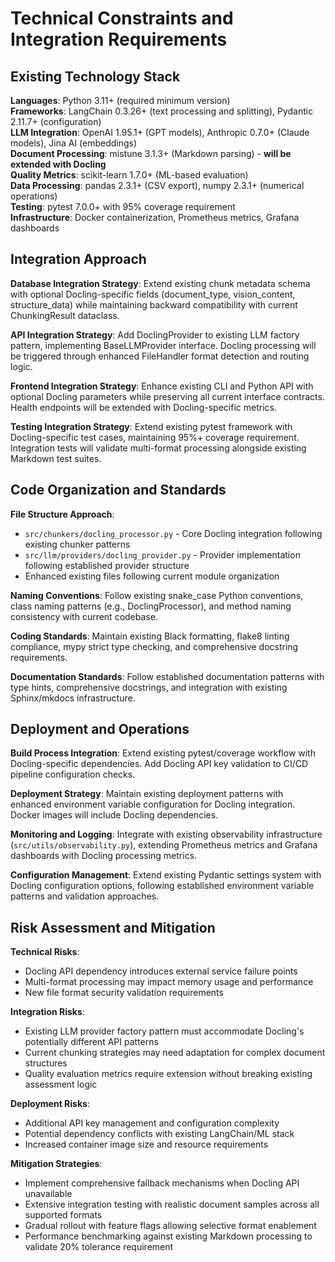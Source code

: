 # Technical Constraints and Integration Requirements

## Existing Technology Stack

**Languages**: Python 3.11+ (required minimum version)  
**Frameworks**: LangChain 0.3.26+ (text processing and splitting), Pydantic 2.11.7+ (configuration)  
**LLM Integration**: OpenAI 1.95.1+ (GPT models), Anthropic 0.7.0+ (Claude models), Jina AI (embeddings)  
**Document Processing**: mistune 3.1.3+ (Markdown parsing) - **will be extended with Docling**  
**Quality Metrics**: scikit-learn 1.7.0+ (ML-based evaluation)  
**Data Processing**: pandas 2.3.1+ (CSV export), numpy 2.3.1+ (numerical operations)  
**Testing**: pytest 7.0.0+ with 95% coverage requirement  
**Infrastructure**: Docker containerization, Prometheus metrics, Grafana dashboards

## Integration Approach

**Database Integration Strategy**: Extend existing chunk metadata schema with optional Docling-specific fields (document_type, vision_content, structure_data) while maintaining backward compatibility with current ChunkingResult dataclass.

**API Integration Strategy**: Add DoclingProvider to existing LLM factory pattern, implementing BaseLLMProvider interface. Docling processing will be triggered through enhanced FileHandler format detection and routing logic.

**Frontend Integration Strategy**: Enhance existing CLI and Python API with optional Docling parameters while preserving all current interface contracts. Health endpoints will be extended with Docling-specific metrics.

**Testing Integration Strategy**: Extend existing pytest framework with Docling-specific test cases, maintaining 95%+ coverage requirement. Integration tests will validate multi-format processing alongside existing Markdown test suites.

## Code Organization and Standards

**File Structure Approach**: 
- `src/chunkers/docling_processor.py` - Core Docling integration following existing chunker patterns
- `src/llm/providers/docling_provider.py` - Provider implementation following established provider structure
- Enhanced existing files following current module organization

**Naming Conventions**: Follow existing snake_case Python conventions, class naming patterns (e.g., DoclingProcessor), and method naming consistency with current codebase.

**Coding Standards**: Maintain existing Black formatting, flake8 linting compliance, mypy strict type checking, and comprehensive docstring requirements.

**Documentation Standards**: Follow established documentation patterns with type hints, comprehensive docstrings, and integration with existing Sphinx/mkdocs infrastructure.

## Deployment and Operations

**Build Process Integration**: Extend existing pytest/coverage workflow with Docling-specific dependencies. Add Docling API key validation to CI/CD pipeline configuration checks.

**Deployment Strategy**: Maintain existing deployment patterns with enhanced environment variable configuration for Docling integration. Docker images will include Docling dependencies.

**Monitoring and Logging**: Integrate with existing observability infrastructure (`src/utils/observability.py`), extending Prometheus metrics and Grafana dashboards with Docling processing metrics.

**Configuration Management**: Extend existing Pydantic settings system with Docling configuration options, following established environment variable patterns and validation approaches.

## Risk Assessment and Mitigation

**Technical Risks**: 
- Docling API dependency introduces external service failure points
- Multi-format processing may impact memory usage and performance
- New file format security validation requirements

**Integration Risks**: 
- Existing LLM provider factory pattern must accommodate Docling's potentially different API patterns
- Current chunking strategies may need adaptation for complex document structures
- Quality evaluation metrics require extension without breaking existing assessment logic

**Deployment Risks**: 
- Additional API key management and configuration complexity
- Potential dependency conflicts with existing LangChain/ML stack
- Increased container image size and resource requirements

**Mitigation Strategies**: 
- Implement comprehensive fallback mechanisms when Docling API unavailable
- Extensive integration testing with realistic document samples across all supported formats
- Gradual rollout with feature flags allowing selective format enablement
- Performance benchmarking against existing Markdown processing to validate 20% tolerance requirement
